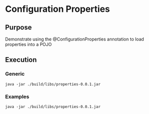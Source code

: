 # Configuration Properties

## Purpose
Demonstrate using the @ConfigurationProperties annotation to load properties into a POJO

## Execution
### Generic
```
java -jar ./build/libs/properties-0.0.1.jar
```

### Examples
```
java -jar ./build/libs/properties-0.0.1.jar
```
